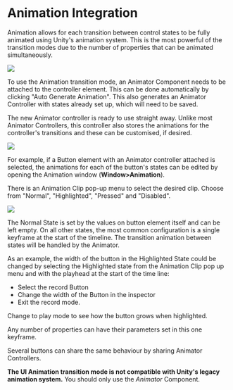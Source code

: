 Animation Integration
=====================


Animation allows for each transition between control states to be fully animated using Unity's animation system.  This is the most powerful of the transition modes due to the number of properties that can be animated simultaneously.

![](../uploads/Main/GUI_ButtonInspectorAnimation.png)

To use the Animation transition mode, an Animator Component needs to be attached to the controller element. This can be done automatically by clicking "Auto Generate Animation".  This also generates an Animator Controller with states already set up, which will need to be saved.

The new Animator controller is ready to use straight away. Unlike most Animator Controllers, this controller also stores the animations for the controller's transitions and these can be customised, if desired.

![](../uploads/Main/GUI_ButtonAnimator.png)

For example, if a Button element with an Animator controller attached is selected, the animations for each of the button's states can be edited by opening the Animation window (**Window&gt;Animation**).

There is an Animation Clip pop-up menu to select the desired clip. Choose from "Normal", "Highlighted", "Pressed" and "Disabled".

![](../uploads/Main/GUI_ButtonAnimationWindow.png)

The Normal State is set by the values on button element itself and can be left empty. On all other states, the most common configuration is a single keyframe at the start of the timeline. The transition animation between states will be handled by the Animator.

As an example, the width of the button in the Highlighted State could be changed by selecting the Highlighted state from the Animation Clip pop up menu and with the playhead at the start of the time line:

* Select the record Button
* Change the width of the Button in the inspector
* Exit the record mode.

Change to play mode to see how the button grows when highlighted.

Any number of properties can have their parameters set in this one keyframe.

Several buttons can share the same behaviour by sharing Animator Controllers. 

**The UI Animation transition mode is not compatible with Unity's legacy animation system.** You should only use the *Animator* Component.

